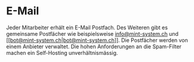 # E-Mail

Jeder Mitarbeiter erhält ein E-Mail Postfach. Des Weiteren gibt es gemeinsame Postfächer wie beispielsweise info@mint-system.ch und [[bot@mint-system.ch|bot@mint-system.ch]]. Die Postfächer werden von einem Anbieter verwaltet. Die hohen Anforderungen an die Spam-Filter machen ein Self-Hosting unverhältnismässig.